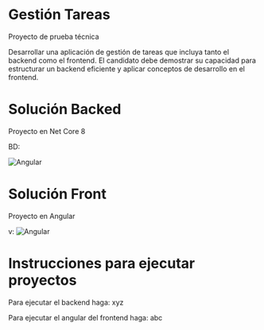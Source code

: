 <h1>Gestión Tareas</h1>
<p>Proyecto de prueba técnica</p>
<p>Desarrollar una aplicación de gestión de tareas que incluya tanto el backend como el frontend. El candidato debe demostrar su capacidad para estructurar un backend eficiente y aplicar conceptos de desarrollo en el frontend.</p>

# Solución Backed

 <p>Proyecto en Net Core 8</p>
 <p>BD:</p>

 ![Angular](https://img.shields.io/badge/-dotnet-333333?style=flat&logo=dotnet)

# Solución Front
 Proyecto en Angular </p> 
 
 v: 
 ![Angular](https://img.shields.io/badge/-Angular-333333?style=flat&logo=angular)

# Instrucciones para ejecutar proyectos

 <p>Para ejecutar el backend haga: xyz</p>
 <p>Para ejecutar el angular del frontend haga: abc</p>
